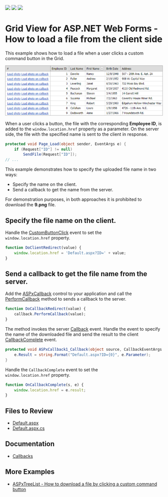 <!-- default badges list -->
![](https://img.shields.io/endpoint?url=https://codecentral.devexpress.com/api/v1/VersionRange/128541596/17.1.5%2B)
[![](https://img.shields.io/badge/Open_in_DevExpress_Support_Center-FF7200?style=flat-square&logo=DevExpress&logoColor=white)](https://supportcenter.devexpress.com/ticket/details/E2577)
[![](https://img.shields.io/badge/📖_How_to_use_DevExpress_Examples-e9f6fc?style=flat-square)](https://docs.devexpress.com/GeneralInformation/403183)
<!-- default badges end -->

# Grid View for ASP.NET Web Forms - How to load a file from the client side

This example shows how to load a file when a user clicks a custom command button in the Grid. 

![](grid.png)

When a user clicks a button, the file with the corresponding **Employee ID**, is added to the `window.location.href` property as a parameter. On the server side, the file with the specified name is sent to the client in response.

```cs
protected void Page_Load(object sender, EventArgs e) {
    if (Request["ID"] != null)
        SendFile(Request["ID"]);
// ...
```

This example demonstrates how to specify the uploaded file name in two ways:

* Specify the name on the client.
* Send a callback to get the name from the server.

For demonstration purposes, in both approaches it is prohibited to download the **9.png** file.

## Specify the file name on the client.

Handle the [CustomButtonClick](https://docs.devexpress.com/AspNet/js-ASPxClientGridView.CustomButtonClick) event to set the `window.location.href` property.

```js
function DoClientRedirect(value) {
    window.location.href = 'Default.aspx?ID=' + value;
}
```

## Send a callback to get the file name from the server.

Add the [ASPxCallback](https://docs.devexpress.com/AspNet/DevExpress.Web.ASPxCallback) control to your application and call the [PerformCallback](https://docs.devexpress.com/AspNet/js-ASPxClientCallback.PerformCallback(parameter)) method to sends a callback to the server.

```js
function DoCallbackRedirect(value) {
    callback.PerformCallback(value);
}
```
The method invokes the server [Callback](https://docs.devexpress.com/AspNet/DevExpress.Web.ASPxCallback.Callback) event. Handle the event to specify the 
name of the downloaded file and send the result to the client [CallbackComplete](https://docs.devexpress.com/AspNet/js-ASPxClientCallback.CallbackComplete) event.

```cs
protected void ASPxCallback1_Callback(object source, CallbackEventArgs e) {
    e.Result = string.Format("Default.aspx?ID={0}", e.Parameter);
}
```
Handle the `CallbackComplete` event to set the `window.location.href` property.

```js
function OnCallbackComplete(s, e) {
    window.location.href = e.result;
}
```

## Files to Review

* [Default.aspx](./CS/Default.aspx)
* [Default.aspx.cs](./CS/Default.aspx.cs)

## Documentation 

* [Callbacks](https://docs.devexpress.com/AspNet/402559/common-concepts/callbacks)

## More Examples

* [ASPxTreeList - How to download a file by clicking a custom command button](https://github.com/DevExpress-Examples/aspxtreelist-how-to-download-a-file-by-clicking-a-custom-command-button-e3919)
